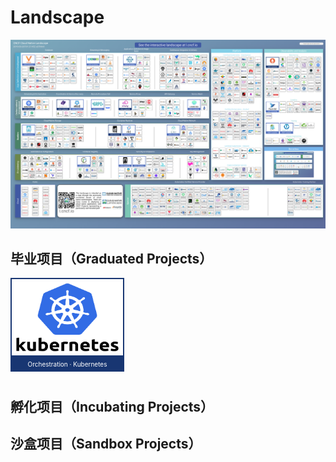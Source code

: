 # Landscape

![Cloud Native Landscape](.images/cloud-native-landscape.png)

## 毕业项目（Graduated Projects）

<style type="text/css">
    .wrapper {
        width: 576px;
    }

    .link {
        display: inline-block
    }

    .noncncf, .graduated, .incubating {
        cursor: pointer;
        position: relative;
        float: left;
        width: 178px;
        height: 146px;
        margin-right: 10px;
        margin-bottom: 10px
    }

    .graduated {
        border: 2px solid rgb(24, 54, 114)
    }

    .incubating {
        border: 2px solid rgb(83, 113, 189);
    }

    .noncncf {
        border: 2px solid rgb(118, 181, 237);
    }

    .graduated-img, .incubating-img, .noncncf-img {
        width: 170px;
        height: 114px;
        margin: 2px;
        padding: 2px
    }

    .graduated-tips, .incubating-tips, .noncncf-tips {
        position: absolute;
        left: 0px;
        right: 0px;
        bottom: 0px;
        height: 24px;
        text-align: center;
        color: white;
        font-size: 10px;
        line-height: 28px
    }

    .graduated-tips {
        background: rgb(24, 54, 114);
    }

    .incubating-tips {
        background: rgb(83, 113, 189);
    }

    .noncncf-tips {
        background: rgb(118, 181, 237);
    }

    .sandbox {
        cursor: pointer;
        position: relative;
        float: left;
        width: 86px;
        height: 70px;
        margin-right: 10px;
        margin-bottom: 10px;
    }

    .sandbox-img {
        width: 80px;
        height: 64px;
        padding: 2px;
        border: 1px solid grey;
        border-radius: 3px;
    }

    .sandbox-img-none {
        background: rgb(238, 238, 238);
        cursor: default
    }
</style>

<div class="wrapper">
    <div class="graduated">
        <a href="orchestration/kubernetes/README.md" class="link">
            <img src="orchestration/.images/logos/kubernetes.svg" class="graduated-img">
            <div class="graduated-tips">Orchestration · Kubernetes</div>
        </a>
    </div>
    <div style="clear:both"></div>
</div>

## 孵化项目（Incubating Projects）

## 沙盒项目（Sandbox Projects）

<!--
## Todo

* 使用 HTML 代替图片，并链接到相应项目
-->
